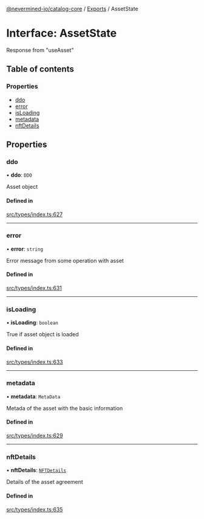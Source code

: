 [@nevermined-io/catalog-core](../README.md) / [Exports](../modules.md) / AssetState

# Interface: AssetState

Response from "useAsset"

## Table of contents

### Properties

- [ddo](AssetState.md#ddo)
- [error](AssetState.md#error)
- [isLoading](AssetState.md#isloading)
- [metadata](AssetState.md#metadata)
- [nftDetails](AssetState.md#nftdetails)

## Properties

### ddo

• **ddo**: `DDO`

Asset object

#### Defined in

[src/types/index.ts:627](https://github.com/nevermined-io/components-catalog/blob/9dc93ea/lib/src/types/index.ts#L627)

___

### error

• **error**: `string`

Error message from some operation with asset

#### Defined in

[src/types/index.ts:631](https://github.com/nevermined-io/components-catalog/blob/9dc93ea/lib/src/types/index.ts#L631)

___

### isLoading

• **isLoading**: `boolean`

True if asset object is loaded

#### Defined in

[src/types/index.ts:633](https://github.com/nevermined-io/components-catalog/blob/9dc93ea/lib/src/types/index.ts#L633)

___

### metadata

• **metadata**: `MetaData`

Metada of the asset with the basic information

#### Defined in

[src/types/index.ts:629](https://github.com/nevermined-io/components-catalog/blob/9dc93ea/lib/src/types/index.ts#L629)

___

### nftDetails

• **nftDetails**: [`NFTDetails`](NFTDetails.md)

Details of the asset agreement

#### Defined in

[src/types/index.ts:635](https://github.com/nevermined-io/components-catalog/blob/9dc93ea/lib/src/types/index.ts#L635)
